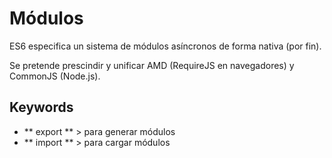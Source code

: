# Módulos

ES6 especifica un sistema de módulos asíncronos de forma nativa (por fin).

Se pretende prescindir y unificar AMD (RequireJS en navegadores) y CommonJS (Node.js).

## Keywords
 - ** export ** > para generar módulos
 - ** import ** > para cargar módulos
